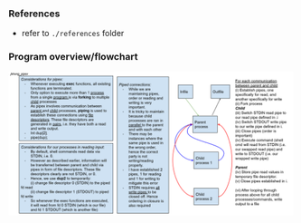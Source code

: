 ### References
- refer to `./references` folder

### **Program overview/flowchart**
<img src="./references/jkhong_pipex.png">